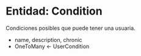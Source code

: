 # Entidad: Condition

Condiciones posibles que puede tener una usuaria.

- name, description, chronic
- OneToMany ← UserCondition
